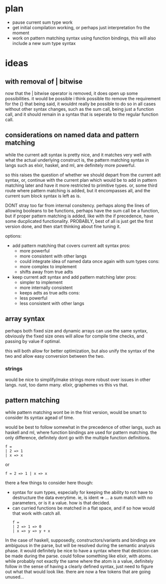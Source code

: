 # plan

- pause current sum type work 
- get initial compilation working, or perhaps just interpretation fro the moment
- work on pattern matching syntax using function bindings, this will also include a new sum type syntax

# ideas

## with removal of | bitwise
    
now that the | bitwise operator is removed, it does open up some possibilities.
it would be possible i think possible tto remove the requirement for the {}
that being said, it wouldnt really be possible to do so in all cases without other syntax changes, 
such as the sum call, being just a function call, and it should remain in a syntax that is seperate to the regular function call.

## considerations on named data and pattern matching

while the current adt syntax is pretty nice, and it matches very well with what the actual underlying construct is,
the pattern matching syntax in langs such as elxir, haskel, and ml, are definitely more powerful.

so this raises the question of whether we should depart from the current adt syntax, 
or, continue with the current plan which would be to add in pattern matching later and have it more restricted to primitive types.
or, some third route where pattern matching is added, but it encompasses all, and the current sum block syntax is left as is.


DONT stray too far from internal consitency. 
perhaps along the lines of allowing booleans to be functions,
perhaps have the sum call be a function, but if proper pattern matching is added,
like with the if precedence, have some ducplicated functionality.
PROBABLY, best of all is just get the first version done, and then start thinking about fine tuning it.


options:
- add pattern matching that covers current adt syntax
    pros:
    - more powerful
    - more consistent with other langs
    - could integrate idea of named data once again with sum types
    cons:
    - more complex to implement
    - shifts away from true adts
- keep current adt syntax and add pattern matching later
    pros:
    - simpler to implement
    - more internally consistent
    - keeps adts as true adts
    cons:
    - less powerful
    - less consistent with other langs

## array syntax

perhaps both fixed size and dynamic arrays can use the same syntax,
obviously the fixed size ones will allow for compile time checks, and passing by value if optimal.

this will both allow for better optimization, but also unify the syntax of the two and allow easy conversion between the two.

### strings

would be nice to simplify/make strings more robust over issues in other langs.
rust, too damn many. 
elixir, graphemes vs this vs that.

## pattern matching

while pattern matching wont be in the frist version, would be smart to consider its syntax agead of time.

would be best to follow somewhat in the precedence of other langs, such as haskell and ml,
where function bindings are used for pattern matching.
the only difference, definitely dont go with the multiple function definitions.

```
f = 
| 2 => 1
| x => x
```

or 

```
f = 2 => 1 | x => x
```

there a few things to consider here though:
- syntax for sum types, especially for keeping the ability to not have to destructure the data everytime.
    ie, is ident => ... a sum match with no parameters, or is it a value. how is that decided.
- can curried functions be matched in a flat space, and if so how would that work with catch all.
    ```
    f = 
    | 2 => 1 => 0
    | x => y => y + x
    ```

In the case of haskell, supposedly, constructors/variants and bindings are ambiguous in the parse,
but will be resolved during the semantic analysis phase.
it would definitely be nice to have a syntax where that desticion can be made during the parse.
could follow something like elixir, with atoms.
while probably not exactly the same where the atom is a value, definitely follow in the sense 
of having a clearly defined syntax, just need to figure out what that would look like.
there are now a few tokens that are going unused...
